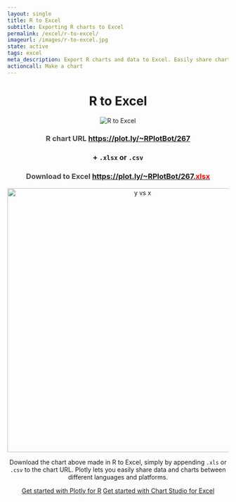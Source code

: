```yaml
---
layout: single
title: R to Excel
subtitle: Exporting R charts to Excel
permalink: /excel/r-to-excel/
imageurl: /images/r-to-excel.jpg
state: active
tags: excel
meta_description: Export R charts and data to Excel. Easily share charts and data between R and Excel users.
actioncall: Make a chart
---
```


<div style="text-align:center;">

<h1>R to Excel</h1>

<img src="/images/r-to-excel-cropped.jpg" alt="R to Excel" />

<h3 style="color:#444;">
    R chart URL <a href="https://plot.ly/~RPlotBot/267" target="_blank">https://plot.ly/~RPlotBot/267</a>
</h3>

<h3>+ <code>.xlsx</code> or <code>.csv</code></h3>

<h3 style="color:#444;">
    Download to Excel <a href="https://plot.ly/~RPlotBot/267.xlsx" target="_blank">https://plot.ly/~RPlotBot/267<span style="color:red;">.xlsx</span></a>
</h3>

<div>
    <a href="https://plot.ly/~RPlotBot/267/" target="_blank" title="y vs x" style="display: block; text-align: center;"><img src="https://plot.ly/~RPlotBot/267.png" alt="y vs x" style="max-width: 100%;width: 600px;"  width="600" onerror="this.onerror=null;this.src='https://plot.ly/404.png';" /></a>
    <script data-plotly="RPlotBot:267"  src="https://plot.ly/embed.js" async></script>
</div>

<p>Download the chart above made in R to Excel, simply by appending <code>.xls</code> or <code>.csv</code> to the chart URL. Plotly lets you easily share data and charts between different languages and platforms.</p>

<p style="text-align:center;">
    <a class="button btn-large" href="https://plot.ly/r/">Get started with Plotly for R</a>
    <a class="button btn-large" href="http://help.plot.ly/excel/">Get started with Chart Studio for Excel</a>
</p>

</div>
